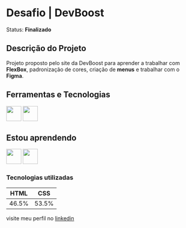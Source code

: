 # Desafio | DevBoost
 Status: **Finalizado**
 
  ## Descrição do Projeto
   <p>Projeto proposto pelo site da DevBoost para aprender a trabalhar com <b>FlexBox</b>, padronização de cores, criação de <b>menus</b> e trabalhar com o <b>Figma</b>.</p>
 
 ## Ferramentas e Tecnologias
 <img src="https://cdn.jsdelivr.net/gh/devicons/devicon/icons/git/git-original.svg" width="40" height="40"> <img src="https://cdn.jsdelivr.net/gh/devicons/devicon/icons/vscode/vscode-original.svg" width="40" height="40"/>
 
 
 ## Estou aprendendo
 <img src="https://cdn.jsdelivr.net/gh/devicons/devicon/icons/html5/html5-original-wordmark.svg" width="40" height="40">  <img src="https://cdn.jsdelivr.net/gh/devicons/devicon/icons/css3/css3-original-wordmark.svg" width="40" height="40"/>
 
 ### Tecnologias utilizadas
  HTML| CSS |
  ---|---|
  46.5%|53.5%|
  
  visite meu perfil no [linkedin](https://www.linkedin.com/in/bruno-gomes-064383251/) 
